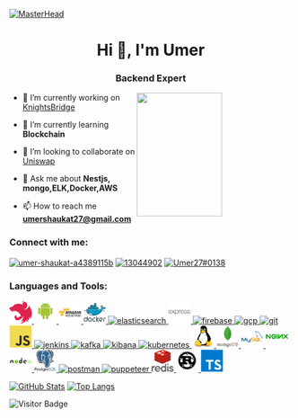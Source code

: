 [![MasterHead](https://miro.medium.com/max/1400/0*miJ7AiccxWuTTkVf.png)](https://linkedin.com/in/umer-shaukat-a4389115b)

<h1 align="center">Hi 👋, I'm Umer</h1>
<h3 align="center">Backend Expert</h3>

<img align="right" src="https://cdn.dribbble.com/users/1162077/screenshots/3848914/programmer.gif" height="220" width="55%">

- 🔭 I’m currently working on [KnightsBridge](https://knights.app/)

- 🌱 I’m currently learning **Blockchain**

- 👯 I’m looking to collaborate on [Uniswap](https://uniswap.org/)

- 💬 Ask me about **Nestjs, mongo,ELK,Docker,AWS**

- 📫 How to reach me **umershaukat27@gmail.com**

<h3 align="left">Connect with me:</h3>
<p align="left">
<a href="https://linkedin.com/in/umer-shaukat-a4389115b" target="blank"><img align="center" src="https://raw.githubusercontent.com/rahuldkjain/github-profile-readme-generator/master/src/images/icons/Social/linked-in-alt.svg" alt="umer-shaukat-a4389115b" height="30" width="40" /></a>
<a href="https://stackoverflow.com/users/13044902" target="blank"><img align="center" src="https://raw.githubusercontent.com/rahuldkjain/github-profile-readme-generator/master/src/images/icons/Social/stack-overflow.svg" alt="13044902" height="30" width="40" /></a>
<a href="https://discord.gg/Umer27#0138" target="blank"><img align="center" src="https://raw.githubusercontent.com/rahuldkjain/github-profile-readme-generator/master/src/images/icons/Social/discord.svg" alt="Umer27#0138" height="30" width="40" /></a>
</p>

<h3 align="left">Languages and Tools:</h3>
<p align="left"><a href="https://nestjs.com/" target="_blank" rel="noreferrer"> <img src="https://raw.githubusercontent.com/devicons/devicon/master/icons/nestjs/nestjs-plain.svg" alt="nestjs" width="40" height="40"/> </a> <a href="https://developer.android.com" target="_blank" rel="noreferrer"> <img src="https://raw.githubusercontent.com/devicons/devicon/master/icons/android/android-original-wordmark.svg" alt="android" width="40" height="40"/> </a> <a href="https://aws.amazon.com" target="_blank" rel="noreferrer"> <img src="https://raw.githubusercontent.com/devicons/devicon/master/icons/amazonwebservices/amazonwebservices-original-wordmark.svg" alt="aws" width="40" height="40"/> </a> <a href="https://www.docker.com/" target="_blank" rel="noreferrer"> <img src="https://raw.githubusercontent.com/devicons/devicon/master/icons/docker/docker-original-wordmark.svg" alt="docker" width="40" height="40"/> </a> <a href="https://www.elastic.co" target="_blank" rel="noreferrer"> <img src="https://www.vectorlogo.zone/logos/elastic/elastic-icon.svg" alt="elasticsearch" width="40" height="40"/> </a> <a href="https://expressjs.com" target="_blank" rel="noreferrer"> <img src="https://raw.githubusercontent.com/devicons/devicon/master/icons/express/express-original-wordmark.svg" alt="express" width="40" height="40"/> </a> <a href="https://firebase.google.com/" target="_blank" rel="noreferrer"> <img src="https://www.vectorlogo.zone/logos/firebase/firebase-icon.svg" alt="firebase" width="40" height="40"/> </a> <a href="https://cloud.google.com" target="_blank" rel="noreferrer"> <img src="https://www.vectorlogo.zone/logos/google_cloud/google_cloud-icon.svg" alt="gcp" width="40" height="40"/> </a> <a href="https://git-scm.com/" target="_blank" rel="noreferrer"> <img src="https://www.vectorlogo.zone/logos/git-scm/git-scm-icon.svg" alt="git" width="40" height="40"/> </a> <a href="https://developer.mozilla.org/en-US/docs/Web/JavaScript" target="_blank" rel="noreferrer"> <img src="https://raw.githubusercontent.com/devicons/devicon/master/icons/javascript/javascript-original.svg" alt="javascript" width="40" height="40"/> </a> <a href="https://www.jenkins.io" target="_blank" rel="noreferrer"> <img src="https://www.vectorlogo.zone/logos/jenkins/jenkins-icon.svg" alt="jenkins" width="40" height="40"/> </a> <a href="https://kafka.apache.org/" target="_blank" rel="noreferrer"> <img src="https://www.vectorlogo.zone/logos/apache_kafka/apache_kafka-icon.svg" alt="kafka" width="40" height="40"/> </a> <a href="https://www.elastic.co/kibana" target="_blank" rel="noreferrer"> <img src="https://www.vectorlogo.zone/logos/elasticco_kibana/elasticco_kibana-icon.svg" alt="kibana" width="40" height="40"/> </a> <a href="https://kubernetes.io" target="_blank" rel="noreferrer"> <img src="https://www.vectorlogo.zone/logos/kubernetes/kubernetes-icon.svg" alt="kubernetes" width="40" height="40"/> </a> <a href="https://www.linux.org/" target="_blank" rel="noreferrer"> <img src="https://raw.githubusercontent.com/devicons/devicon/master/icons/linux/linux-original.svg" alt="linux" width="40" height="40"/> </a> <a href="https://www.mongodb.com/" target="_blank" rel="noreferrer"> <img src="https://raw.githubusercontent.com/devicons/devicon/master/icons/mongodb/mongodb-original-wordmark.svg" alt="mongodb" width="40" height="40"/> </a> <a href="https://www.mysql.com/" target="_blank" rel="noreferrer"> <img src="https://raw.githubusercontent.com/devicons/devicon/master/icons/mysql/mysql-original-wordmark.svg" alt="mysql" width="40" height="40"/> </a> <a href="https://www.nginx.com" target="_blank" rel="noreferrer"> <img src="https://raw.githubusercontent.com/devicons/devicon/master/icons/nginx/nginx-original.svg" alt="nginx" width="40" height="40"/> </a> <a href="https://nodejs.org" target="_blank" rel="noreferrer"> <img src="https://raw.githubusercontent.com/devicons/devicon/master/icons/nodejs/nodejs-original-wordmark.svg" alt="nodejs" width="40" height="40"/> </a> <a href="https://www.postgresql.org" target="_blank" rel="noreferrer"> <img src="https://raw.githubusercontent.com/devicons/devicon/master/icons/postgresql/postgresql-original-wordmark.svg" alt="postgresql" width="40" height="40"/> </a> <a href="https://postman.com" target="_blank" rel="noreferrer"> <img src="https://www.vectorlogo.zone/logos/getpostman/getpostman-icon.svg" alt="postman" width="40" height="40"/> </a> <a href="https://github.com/puppeteer/puppeteer" target="_blank" rel="noreferrer"> <img src="https://www.vectorlogo.zone/logos/pptrdev/pptrdev-official.svg" alt="puppeteer" width="40" height="40"/> </a> <a href="https://redis.io" target="_blank" rel="noreferrer"> <img src="https://raw.githubusercontent.com/devicons/devicon/master/icons/redis/redis-original-wordmark.svg" alt="redis" width="40" height="40"/> </a> <a href="https://www.rust-lang.org" target="_blank" rel="noreferrer"> <img src="https://raw.githubusercontent.com/devicons/devicon/master/icons/rust/rust-plain.svg" alt="rust" width="40" height="40"/> </a> <a href="https://www.typescriptlang.org/" target="_blank" rel="noreferrer"> <img src="https://raw.githubusercontent.com/devicons/devicon/master/icons/typescript/typescript-original.svg" alt="typescript" width="40" height="40"/> </a> </p>

<p dir="auto"><a target="_blank" rel="noopener noreferrer" href="https://camo.githubusercontent.com/bd66ae7d039f4ab5a066d1f4dde44c31438b536cab98295d732594ebfb7a2b14/68747470733a2f2f6769746875622d726561646d652d73746174732e76657263656c2e6170702f6170693f757365726e616d653d627261766f6e6174616c696526636f756e745f707269766174653d747275652673686f775f69636f6e733d7472756526637573746f6d5f7469746c653d47697468756225323053746174757326686964653d697373756573267468656d653d7261646963616c"><img src="https://camo.githubusercontent.com/bd66ae7d039f4ab5a066d1f4dde44c31438b536cab98295d732594ebfb7a2b14/68747470733a2f2f6769746875622d726561646d652d73746174732e76657263656c2e6170702f6170693f757365726e616d653d627261766f6e6174616c696526636f756e745f707269766174653d747275652673686f775f69636f6e733d7472756526637573746f6d5f7469746c653d47697468756225323053746174757326686964653d697373756573267468656d653d7261646963616c" alt="GitHub Stats" data-canonical-src="https://github-readme-stats.vercel.app/api?username=umer27&amp;count_private=true&amp;show_icons=true&amp;custom_title=Github%20Status&amp;hide=issues&amp;theme=radical" style="max-width: 100%;"></a>
<a target="_blank" rel="noopener noreferrer" href="https://camo.githubusercontent.com/a20cc857613ad1ecd19ce21e318873b2e51c36d5b4051115b3e0e86fac86a8dc/68747470733a2f2f6769746875622d726561646d652d73746174732e76657263656c2e6170702f6170692f746f702d6c616e67732f3f757365726e616d653d427261766f4e6174616c6965266c616e67735f636f756e743d3626686964653d5465587426686964655f626f726465723d74727565266c61796f75743d636f6d70616374267468656d653d7261646963616c"><img src="https://camo.githubusercontent.com/a20cc857613ad1ecd19ce21e318873b2e51c36d5b4051115b3e0e86fac86a8dc/68747470733a2f2f6769746875622d726561646d652d73746174732e76657263656c2e6170702f6170692f746f702d6c616e67732f3f757365726e616d653d427261766f4e6174616c6965266c616e67735f636f756e743d3626686964653d5465587426686964655f626f726465723d74727565266c61796f75743d636f6d70616374267468656d653d7261646963616c" alt="Top Langs" data-canonical-src="https://github-readme-stats.vercel.app/api/top-langs/?username=umer27&amp;langs_count=6&amp;hide=TeXt&amp;hide_border=true&amp;layout=compact&amp;theme=radical" style="max-width: 100%;"></a></p>

<img src="https://camo.githubusercontent.com/1c1e96d2d5ff018bf800e824e7981a45a878146196bb38067aa654ac3d727992/68747470733a2f2f76697369746f722d62616467652e6c616f62692e6963752f62616467653f706167655f69643d427261766f4e6174616c69652e427261766f4e6174616c6965" alt="Visitor Badge" data-canonical-src="https://visitor-badge.laobi.icu/badge?page_id=BravoNatalie.BravoNatalie" style="max-width: 100%;">
